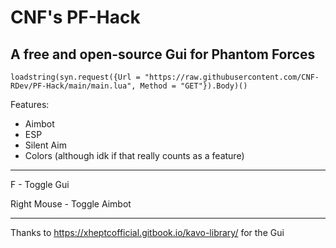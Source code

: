 # CNF's PF-Hack
A free and open-source Gui for Phantom Forces
------------------
`loadstring(syn.request({Url = "https://raw.githubusercontent.com/CNF-RDev/PF-Hack/main/main.lua", Method = "GET"}).Body)()`

Features:
  * Aimbot
  * ESP
  * Silent Aim
  * Colors (although idk if that really counts as a feature)

-----

F - Toggle Gui

Right Mouse - Toggle Aimbot

-----

Thanks to https://xheptcofficial.gitbook.io/kavo-library/ for the Gui
